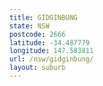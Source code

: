 ```yaml
---
title: GIDGINBUNG
state: NSW
postcode: 2666
latitude: -34.487779
longitude: 147.583811
url: /nsw/gidginbung/
layout: suburb
---
```

